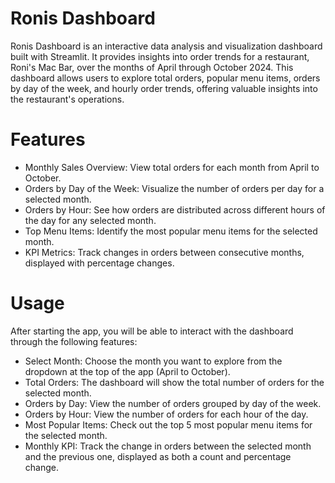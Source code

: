 
# Ronis Dashboard
Ronis Dashboard is an interactive data analysis and visualization dashboard built with Streamlit. It provides insights into order trends for a restaurant, Roni's Mac Bar, over the months of April through October 2024. This dashboard allows users to explore total orders, popular menu items, orders by day of the week, and hourly order trends, offering valuable insights into the restaurant's operations.

# Features
- Monthly Sales Overview: View total orders for each month from April to October.
- Orders by Day of the Week: Visualize the number of orders per day for a selected month.
- Orders by Hour: See how orders are distributed across different hours of the day for any selected month.
- Top Menu Items: Identify the most popular menu items for the selected month.
- KPI Metrics: Track changes in orders between consecutive months, displayed with percentage changes.

# Usage
After starting the app, you will be able to interact with the dashboard through the following features:
- Select Month: Choose the month you want to explore from the dropdown at the top of the app (April to October).
- Total Orders: The dashboard will show the total number of orders for the selected month.
- Orders by Day: View the number of orders grouped by day of the week.
- Orders by Hour: View the number of orders for each hour of the day.
- Most Popular Items: Check out the top 5 most popular menu items for the selected month.
- Monthly KPI: Track the change in orders between the selected month and the previous one, displayed as both a count and percentage change.
